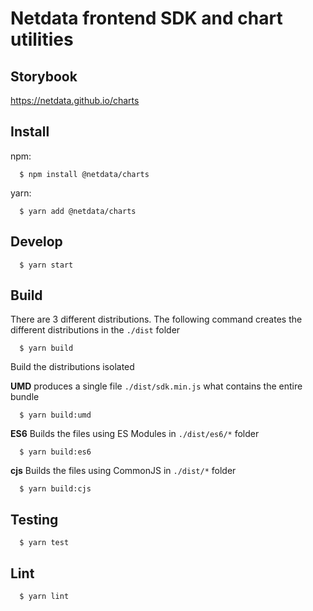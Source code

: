 # Netdata frontend SDK and chart utilities

## Storybook

https://netdata.github.io/charts

## Install

npm:

```shell
  $ npm install @netdata/charts
```

yarn:

```shell
  $ yarn add @netdata/charts
```

## Develop

```shell
  $ yarn start
```

## Build

There are 3 different distributions. The following command creates the different distributions in the `./dist` folder

```shell
  $ yarn build
```

Build the distributions isolated

**UMD** produces a single file `./dist/sdk.min.js` what contains the entire bundle

```shell
  $ yarn build:umd
```

**ES6** Builds the files using ES Modules in `./dist/es6/*` folder

```shell
  $ yarn build:es6
```

**cjs** Builds the files using CommonJS in `./dist/*` folder

```shell
  $ yarn build:cjs
```

## Testing

```shell
  $ yarn test
```

## Lint

```shell
  $ yarn lint
```
